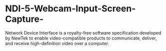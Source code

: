 # NDI-5-Webcam-Input-Screen-Capture-
Network Device Interface is a royalty-free software specification developed by NewTek to enable video-compatible products to communicate, deliver, and receive high-definition video over a computer.
